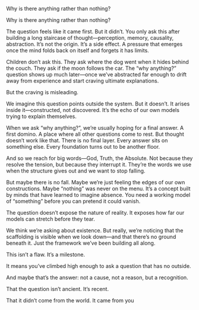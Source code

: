 Why is there anything rather than nothing? 

Why is there anything rather than nothing?

The question feels like it came first. But it didn’t. You only ask this after building a long staircase of thought—perception, memory, causality, abstraction. It’s not the origin. It’s a side effect. A pressure that emerges once the mind folds back on itself and forgets it has limits.

Children don’t ask this. They ask where the dog went when it hides behind the couch. They ask if the moon follows the car. The “why anything?” question shows up much later—once we’ve abstracted far enough to drift away from experience and start craving ultimate explanations.

But the craving is misleading.

We imagine this question points outside the system. But it doesn’t. It arises inside it—constructed, not discovered. It’s the echo of our own models trying to explain themselves.

When we ask “why anything?”, we’re usually hoping for a final answer. A first domino. A place where all other questions come to rest. But thought doesn’t work like that. There is no final layer. Every answer sits on something else. Every foundation turns out to be another floor.

And so we reach for big words—God, Truth, the Absolute. Not because they resolve the tension, but because they interrupt it. They’re the words we use when the structure gives out and we want to stop falling.

But maybe there is no fall. Maybe we’re just feeling the edges of our own constructions. Maybe “nothing” was never on the menu. It’s a concept built by minds that have learned to imagine absence. You need a working model of “something” before you can pretend it could vanish.

The question doesn’t expose the nature of reality. It exposes how far our models can stretch before they tear.

We think we’re asking about existence. But really, we’re noticing that the scaffolding is visible when we look down—and that there’s no ground beneath it. Just the framework we’ve been building all along.

This isn’t a flaw. It’s a milestone.

It means you’ve climbed high enough to ask a question that has no outside.

And maybe that’s the answer: not a cause, not a reason, but a recognition.

That the question isn’t ancient. It’s recent.

That it didn’t come from the world. It came from you


